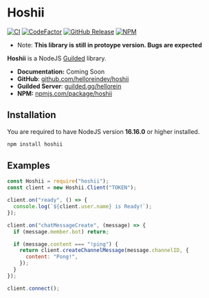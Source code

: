 # Hoshii

[![CI](https://github.com/helloreindev/hoshii/actions/workflows/ci.yml/badge.svg)](https://github.com/helloreindev/hoshii/actions/workflows/ci.yml)
[![CodeFactor](https://www.codefactor.io/repository/github/helloreindev/hoshii/badge)](https://www.codefactor.io/repository/github/helloreindev/hoshii)
[![GitHub Release](https://img.shields.io/github/v/release/helloreindev/hoshii?include_prereleases)](https://github.com/helloreindev/hoshii/releases/latest)
[![NPM](https://img.shields.io/npm/v/hoshii?color=green)](https://npmjs.com/package/hoshii)

- Note: **This library is still in protoype version. Bugs are expected**

**Hoshii** is a NodeJS [Guilded](https://guilded.gg) library.

- **Documentation:** Coming Soon
- **GitHub**: [github.com/helloreindev/hoshii](https://github.com/helloreindev/hoshii)
- **Guilded Server**: [guilded.gg/hellorein](https://www.guilded.gg/hellorein)
- **NPM:** [npmjs.com/package/hoshii](https://npmjs.com/package/hoshii)

## Installation

You are required to have NodeJS version **16.16.0** or higher installed.

```bash
npm install hoshii
```

## Examples

```js
const Hoshii = require("hoshii");
const client = new Hoshii.Client("TOKEN");

client.on("ready", () => {
  console.log(`${client.user.name} is Ready!`);
});

client.on("chatMessageCreate", (message) => {
  if (message.member.bot) return;

  if (message.content === "!ping") {
    return client.createChannelMessage(message.channelID, {
      content: "Pong!",
    });
  }
});

client.connect();
```
